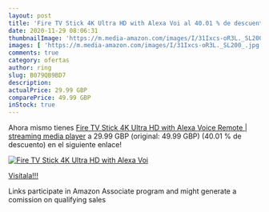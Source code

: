 ```yaml
---
layout: post
title: 'Fire TV Stick 4K Ultra HD with Alexa Voi al 40.01 % de descuento'
date: 2020-11-29 08:06:31
thumbnailImage: 'https://m.media-amazon.com/images/I/31Ixcs-oR3L._SL200_.jpg'
images: [ 'https://m.media-amazon.com/images/I/31Ixcs-oR3L._SL200_.jpg' ]
comments: true
category: ofertas
author: ring
slug: B079QB9BD7
description:
actualPrice: 29.99 GBP
comparePrice: 49.99 GBP
inStock: true
---
```


Ahora mismo tienes [Fire TV Stick 4K Ultra HD with Alexa Voice Remote | streaming media player](https://www.amazon.co.uk/dp/B079QB9BD7/?tag=tolees0a-21) a 29.99 GBP (original: 49.99 GBP) (40.01 %  de descuento) en el siguiente enlace!

[![Fire TV Stick 4K Ultra HD with Alexa Voi](https://m.media-amazon.com/images/I/31Ixcs-oR3L._SL200_.jpg)](https://www.amazon.co.uk/dp/B079QB9BD7/?tag=tolees0a-21)

[Visítala!!!](https://www.amazon.co.uk/dp/B079QB9BD7/?tag=tolees0a-21)

Links participate in Amazon Associate program and might generate a comission on qualifying sales
